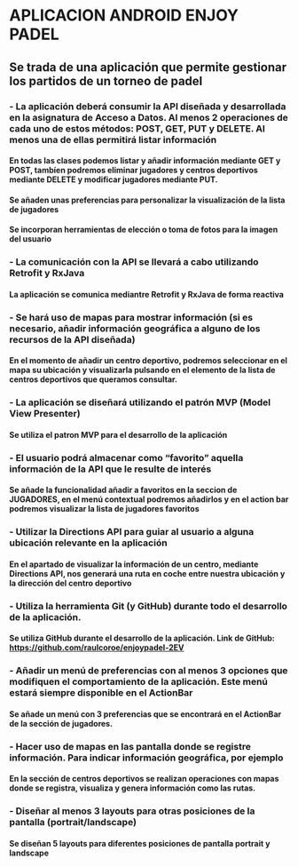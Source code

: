 # APLICACION ANDROID ENJOY PADEL
## Se trada de una aplicación que permite gestionar los partidos de un torneo de padel
### - La aplicación deberá consumir la API diseñada y desarrollada en la asignatura de Acceso a Datos. Al menos 2 operaciones de cada uno de estos métodos: POST, GET, PUT y DELETE. Al menos una de ellas permitirá listar información
#### En todas las clases podemos listar y añadir información mediante GET y POST, tambíen podremos eliminar jugadores y centros deportivos mediante DELETE y modificar jugadores mediante PUT.
#### Se añaden unas preferencias para personalizar la visualización de la lista de jugadores
#### Se incorporan herramientas de elección o toma de fotos para la imagen del usuario
### - La comunicación con la API se llevará a cabo utilizando Retrofit y RxJava
#### La aplicación se comunica mediantre Retrofit y RxJava de forma reactiva
### - Se hará uso de mapas para mostrar información (si es necesario, añadir información geográfica a alguno de los recursos de la API diseñada)
#### En el momento de añadir un centro deportivo, podremos seleccionar en el mapa su ubicación y visualizarla pulsando en el elemento de la lista de centros deportivos que queramos consultar.
### - La aplicación se diseñará utilizando el patrón MVP (Model View Presenter)
#### Se utiliza el patron MVP para el desarrollo de la aplicación
### - El usuario podrá almacenar como “favorito” aquella información de la API que le resulte de interés
#### Se añade la funcionalidad añadir a favoritos en la seccion de JUGADORES, en el menú contextual podremos añadirlos y en el action bar podremos visualizar la lista de jugadores favoritos
### - Utilizar la Directions API para guiar al usuario a alguna ubicación relevante en la aplicación
#### En el apartado de visualizar la información de un centro, mediante Directions API, nos generará una ruta en coche entre nuestra ubicación y la dirección del centro deportivo
### - Utiliza la herramienta Git (y GitHub) durante todo el desarrollo de la aplicación. 
#### Se utiliza GitHub durante el desarrollo de la aplicación. Link de GitHub: https://github.com/raulcoroe/enjoypadel-2EV
### - Añadir un menú de preferencias con al menos 3 opciones que modifiquen el comportamiento de la aplicación. Este menú estará siempre disponible en el ActionBar
#### Se añade un menú con 3 preferencias que se encontrará en el ActionBar de la sección de jugadores.
### - Hacer uso de mapas en las pantalla donde se registre información. Para indicar información geográfica, por ejemplo
#### En la sección de centros deportivos se realizan operaciones con mapas donde se registra, visualiza y genera información como las rutas.
### - Diseñar al menos 3 layouts para otras posiciones de la pantalla (portrait/landscape)
#### Se diseñan 5 layouts para diferentes posiciones de pantalla portrait y landscape